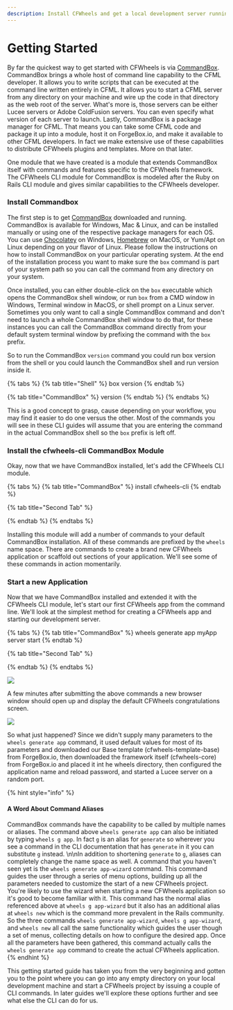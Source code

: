 ```yaml
---
description: Install CFWheels and get a local development server running
---
```


# Getting Started

By far the quickest way to get started with CFWheels is via [CommandBox](https://www.ortussolutions.com/products/commandbox). CommandBox brings a whole host of command line capability to the CFML developer. It allows you to write scripts that can be executed at the command line written entirely in CFML. It allows you to start a CFML server from any directory on your machine and wire up the code in that directory as the web root of the server. What's more is, those servers can be either Lucee servers or Adobe ColdFusion servers. You can even specify what version of each server to launch. Lastly, CommandBox is a package manager for CFML. That means you can take some CFML code and package it up into a module, host it on ForgeBox.io, and make it available to other CFML developers. In fact we make extensive use of these capabilities to distribute CFWheels plugins and templates. More on that later.

One module that we have created is a module that extends CommandBox itself with commands and features specific to the CFWheels framework. The CFWheels CLI module for CommandBox is modeled after the Ruby on Rails CLI module and gives similar capabilities to the CFWheels developer.&#x20;

### Install Commandbox

The first step is to get [CommandBox](https://www.ortussolutions.com/products/commandbox) downloaded and running. CommandBox is available for Windows, Mac & Linux, and can be installed manually or using one of the respective package managers for each OS. You can use [Chocolatey](https://chocolatey.org) on Windows, [Homebrew](https://brew.sh) on MacOS, or Yum/Apt on Linux depending on your flavor of Linux. Please follow the instructions on how to install CommandBox on your particular operating system. At the end of the installation process you want to make sure the `box` command is part of your system path so you can call the command from any directory on your system.

Once installed, you can either double-click on the `box` executable which opens the CommandBox shell window, or run `box` from a CMD window in Windows, Terminal window in MacOS, or shell prompt on a Linux server. Sometimes you only want to call a single CommandBox command and don't need to launch a whole CommandBox shell window to do that, for these instances you can call the CommandBox command directly from your default system terminal window by prefixing the command with the `box` prefix.

So to run the CommandBox `version` command you could run box version from the shell or you could launch the CommandBox shell and run version inside it.

{% tabs %}
{% tab title="Shell" %}
box version
{% endtab %}

{% tab title="CommandBox" %}
version
{% endtab %}
{% endtabs %}

This is a good concept to grasp, cause depending on your workflow, you may find it easier to do one versus the other. Most of the commands you will see in these CLI guides will assume that you are entering the command in the actual CommandBox shell so the `box` prefix is left off.&#x20;

### Install the cfwheels-cli CommandBox Module

Okay, now that we have CommandBox installed, let's add the CFWheels CLI module.&#x20;

{% tabs %}
{% tab title="CommandBox" %}
install cfwheels-cli
{% endtab %}

{% tab title="Second Tab" %}

{% endtab %}
{% endtabs %}

Installing this module will add a number of commands to your default CommandBox installation. All of these commands are prefixed by the `wheels` name space. There are commands to create a brand new CFWheels application or scaffold out sections of your application. We'll see some of these commands in action momentarily.

### Start a new Application

Now that we have CommandBox installed and extended it with the CFWheels CLI module, let's start our first CFWheels app from the command line. We'll look at the simplest method for creating a CFWheels app and starting our development server.

{% tabs %}
{% tab title="CommandBox" %}
wheels generate app myApp\
server start
{% endtab %}

{% tab title="Second Tab" %}

{% endtab %}
{% endtabs %}

![](.gitbook/assets/73279f3-wheels\_generate\_app\_larger.gif)

A few minutes after submitting the above commands a new browser window should open up and display the default CFWheels congratulations screen.

![](.gitbook/assets/76e1179-Screen\_Shot\_2022-02-08\_at\_9.12.06\_AM.png)

So what just happened? Since we didn't supply many parameters to the `wheels generate app` command, it used default values for most of its parameters and downloaded our Base template (cfwheels-template-base) from ForgeBox.io, then downloaded the framework itself (cfwheels-core) from ForgeBox.io and placed it int he wheels directory, then configured the application name and reload password, and started a Lucee server on a random port.&#x20;

{% hint style="info" %}
#### A Word About Command Aliases

CommandBox commands have the capability to be called by multiple names or aliases. The command above `wheels generate app` can also be initiated by typing `wheels g app`. In fact `g` is an alias for `generate` so wherever you see a command in the CLI documentation that has `generate` in it you can substitute `g` instead. \n\nIn addition to shortening `generate` to `g`, aliases can completely change the name space as well. A command that you haven't seen yet is the `wheels generate app-wizard` command. This command guides the user through a series of menu options, building up all the parameters needed to customize the start of a new CFWheels project. You're likely to use the wizard when starting a new CFWheels application so it's good to become familiar with it. This command has the normal alias referenced above at `wheels g app-wizard` but it also has an additional alias at `wheels new` which is the command more prevalent in the Rails community. So the three commands `wheels generate app-wizard`, `wheels g app-wizard`, and `wheels new` all call the same functionality which guides the user though a set of menus, collecting details on how to configure the desired app. Once all the parameters have been gathered, this command actually calls the `wheels generate app` command to create the actual CFWheels application.
{% endhint %}

This getting started guide has taken you from the very beginning and gotten you to the point where you can go into any empty directory on your local development machine and start a CFWheels project by issuing a couple of CLI commands. In later guides we'll explore these options further and see what else the CLI can do for us.
